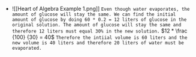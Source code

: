 - ![[Heart of Algebra Example 1.png]]
	`Even though water evaporates, the amount of glucose will stay the same. We can find the initial amount of glucose by doing 60 * 0.2 = 12 liters of glucose in the original solution. The amount of glucose will stay the same and therefore 12 liters must equal 30% in the new solution.` $12 * \frac {100} {30} = 40$ `Therefore the intiial volume is 60 liters and the new volume is 40 liters and therefore 20 liters of water must be evaporated.`  